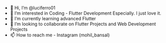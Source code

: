 - 👋 Hi, I’m @luciferro01
- 👀 I’m interested in Coding - Flutter Development Especially. I just love it.
- 🌱 I’m currently learning advanced Flutter
- 💞️ I’m looking to collaborate on Flutter Projects and Web Development Projects
- 📫 How to reach me - Instagram (mohil_bansal)

<!---
luciferro01/luciferro01 is a ✨ special ✨ repository because its `README.md` (this file) appears on your GitHub profile.
You can click the Preview link to take a look at your changes.
--->
